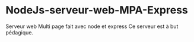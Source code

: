 # NodeJs-serveur-web-MPA-Express
 Serveur web Multi page fait avec node et express
 Ce serveur est à but pédagique.

